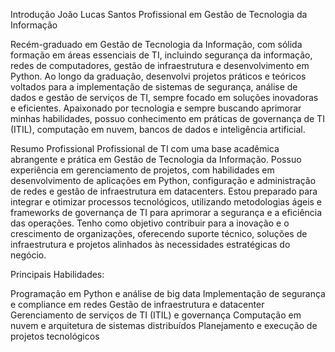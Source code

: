 Introdução
João Lucas Santos
Profissional em Gestão de Tecnologia da Informação

Recém-graduado em Gestão de Tecnologia da Informação, com sólida formação em áreas essenciais de TI, incluindo segurança da informação, redes de computadores, gestão de infraestrutura e desenvolvimento em Python. Ao longo da graduação, desenvolvi projetos práticos e teóricos voltados para a implementação de sistemas de segurança, análise de dados e gestão de serviços de TI, sempre focado em soluções inovadoras e eficientes. Apaixonado por tecnologia e sempre buscando aprimorar minhas habilidades, possuo conhecimento em práticas de governança de TI (ITIL), computação em nuvem, bancos de dados e inteligência artificial.

Resumo Profissional
Profissional de TI com uma base acadêmica abrangente e prática em Gestão de Tecnologia da Informação. Possuo experiência em gerenciamento de projetos, com habilidades em desenvolvimento de aplicações em Python, configuração e administração de redes e gestão de infraestrutura em datacenters. Estou preparado para integrar e otimizar processos tecnológicos, utilizando metodologias ágeis e frameworks de governança de TI para aprimorar a segurança e a eficiência das operações. Tenho como objetivo contribuir para a inovação e o crescimento de organizações, oferecendo suporte técnico, soluções de infraestrutura e projetos alinhados às necessidades estratégicas do negócio.

Principais Habilidades:

Programação em Python e análise de big data
Implementação de segurança e compliance em redes
Gestão de infraestrutura e datacenter
Gerenciamento de serviços de TI (ITIL) e governança
Computação em nuvem e arquitetura de sistemas distribuídos
Planejamento e execução de projetos tecnológicos

